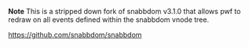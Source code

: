 **Note** This is a stripped down fork of snabbdom v3.1.0 that allows pwf to
redraw on all events defined within the snabbdom vnode tree.

https://github.com/snabbdom/snabbdom
